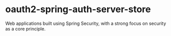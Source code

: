 # oauth2-spring-auth-server-store
Web applications built using Spring Security, with a strong focus on security as a core principle.
